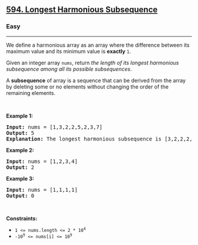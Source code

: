 <h2><a href="https://leetcode.com/problems/longest-harmonious-subsequence/">594. Longest Harmonious Subsequence</a></h2><h3>Easy</h3><hr><div style="user-select: auto;"><p style="user-select: auto;">We define a harmonious array as an array where the difference between its maximum value and its minimum value is <b style="user-select: auto;">exactly</b> <code style="user-select: auto;">1</code>.</p>

<p style="user-select: auto;">Given an integer array <code style="user-select: auto;">nums</code>, return <em style="user-select: auto;">the length of its longest harmonious subsequence among all its possible subsequences</em>.</p>

<p style="user-select: auto;">A <strong style="user-select: auto;">subsequence</strong> of array is a sequence that can be derived from the array by deleting some or no elements without changing the order of the remaining elements.</p>

<p style="user-select: auto;">&nbsp;</p>
<p style="user-select: auto;"><strong style="user-select: auto;">Example 1:</strong></p>

<pre style="user-select: auto;"><strong style="user-select: auto;">Input:</strong> nums = [1,3,2,2,5,2,3,7]
<strong style="user-select: auto;">Output:</strong> 5
<strong style="user-select: auto;">Explanation:</strong> The longest harmonious subsequence is [3,2,2,2,3].
</pre>

<p style="user-select: auto;"><strong style="user-select: auto;">Example 2:</strong></p>

<pre style="user-select: auto;"><strong style="user-select: auto;">Input:</strong> nums = [1,2,3,4]
<strong style="user-select: auto;">Output:</strong> 2
</pre>

<p style="user-select: auto;"><strong style="user-select: auto;">Example 3:</strong></p>

<pre style="user-select: auto;"><strong style="user-select: auto;">Input:</strong> nums = [1,1,1,1]
<strong style="user-select: auto;">Output:</strong> 0
</pre>

<p style="user-select: auto;">&nbsp;</p>
<p style="user-select: auto;"><strong style="user-select: auto;">Constraints:</strong></p>

<ul style="user-select: auto;">
	<li style="user-select: auto;"><code style="user-select: auto;">1 &lt;= nums.length &lt;= 2 * 10<sup style="user-select: auto;">4</sup></code></li>
	<li style="user-select: auto;"><code style="user-select: auto;">-10<sup style="user-select: auto;">9</sup> &lt;= nums[i] &lt;= 10<sup style="user-select: auto;">9</sup></code></li>
</ul></div>